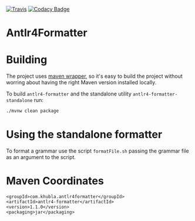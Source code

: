 [![Travis](https://api.travis-ci.org/antlr/Antlr4Formatter.png)](https://travis-ci.org/antlr/Antlr4Formatter)
[![Codacy Badge](https://api.codacy.com/project/badge/Grade/81751584621541f39dd49aec48e79a7f)](https://www.codacy.com/app/teverett/Antlr4Formatter?utm_source=github.com&amp;utm_medium=referral&amp;utm_content=teverett/Antlr4Formatter&amp;utm_campaign=Badge_Grade)

# Antlr4Formatter

Building
====
The project uses [maven wrapper](https://github.com/takari/maven-wrapper), so it's easy to build the project without worring about having the right Maven version installed locally.

To build `antlr4-formatter` and the standalone utility `antlr4-formatter-standalone` run:

```bash
./mvnw clean package
```

Using the standalone formatter
====

To format a grammar use the script `formatFile.sh` passing the grammar file as an argument to the script.

Maven Coordinates
====

```
<groupId>com.khubla.antlr4formatter</groupId>
<artifactId>antlr4-formatter</artifactId>
<version>1.1.0</version>
<packaging>jar</packaging>
```


